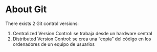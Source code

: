 # About Git
There exists 2 Git control versions:
1. Centralized Version Control: se trabaja desde un hardware central
2. Distributed Version Control: se crea una “copia” del código en los ordenadores de un equipo de usuarios
